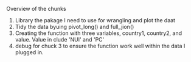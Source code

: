 Overview of the chunks

1. Library the pakage I need to use for wrangling and plot the daat
2. Tidy the data byuing pivot_long() and full_jion()
3. Creating the function with three variables, country1, country2, and value. Value in clude 'NUI' and 'PC'
4. debug for chuck 3 to ensure the function work well within the data I plugged in. 